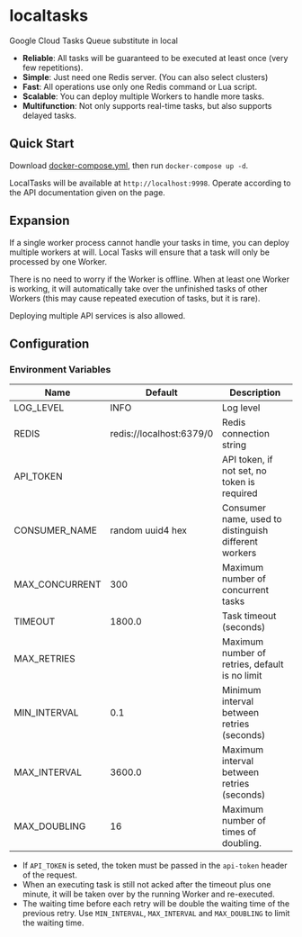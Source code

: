 # localtasks

Google Cloud Tasks Queue substitute in local

- **Reliable**: All tasks will be guaranteed to be executed at least once (very few repetitions).
- **Simple**: Just need one Redis server. (You can also select clusters)
- **Fast**: All operations use only one Redis command or Lua script.
- **Scalable**: You can deploy multiple Workers to handle more tasks.
- **Multifunction**: Not only supports real-time tasks, but also supports delayed tasks.

## Quick Start

Download [docker-compose.yml](https://github.com/abersheeran/localtasks/blob/main/docker-compose.yml), then run `docker-compose up -d`.

LocalTasks will be available at `http://localhost:9998`. Operate according to the API documentation given on the page.

## Expansion

If a single worker process cannot handle your tasks in time, you can deploy multiple workers at will. Local Tasks will ensure that a task will only be processed by one Worker.

There is no need to worry if the Worker is offline. When at least one Worker is working, it will automatically take over the unfinished tasks of other Workers (this may cause repeated execution of tasks, but it is rare).

Deploying multiple API services is also allowed.

## Configuration

### Environment Variables

| Name           | Default                  | Description                                          |
| -------------- | ------------------------ | ---------------------------------------------------- |
| LOG_LEVEL      | INFO                     | Log level                                            |
| REDIS          | redis://localhost:6379/0 | Redis connection string                              |
| API_TOKEN      |                          | API token, if not set, no token is required          |
| CONSUMER_NAME  | random uuid4 hex         | Consumer name, used to distinguish different workers |
| MAX_CONCURRENT | 300                      | Maximum number of concurrent tasks                   |
| TIMEOUT        | 1800.0                   | Task timeout (seconds)                               |
| MAX_RETRIES    |                          | Maximum number of retries, default is no limit       |
| MIN_INTERVAL   | 0.1                      | Minimum interval between retries (seconds)           |
| MAX_INTERVAL   | 3600.0                   | Maximum interval between retries (seconds)           |
| MAX_DOUBLING   | 16                       | Maximum number of times of doubling.                 |

* If `API_TOKEN` is seted, the token must be passed in the `api-token` header of the request.
* When an executing task is still not acked after the timeout plus one minute, it will be taken over by the running Worker and re-executed.
* The waiting time before each retry will be double the waiting time of the previous retry. Use `MIN_INTERVAL`, `MAX_INTERVAL` and `MAX_DOUBLING` to limit the waiting time.
